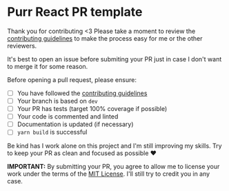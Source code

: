 # Purr React PR template

Thank you for contributing <3 Please take a moment to review the [contributing guidelines][contributing] to make the process easy for me or the other reviewers.

It's best to open an issue before submiting your PR just in case I don't want to merge it for some reason.

Before opening a pull request, please ensure:

- [ ] You have followed the [contributing guidelines][contributing]
- [ ] Your branch is based on `dev`
- [ ] Your PR has tests (target 100% coverage if possible)
- [ ] Your code is commented and linted
- [ ] Documentation is updated (if necessary)
- [ ] `yarn build` is successful

Be kind has I work alone on this project and I'm still improving my skills. Try to keep your PR as clean and focused as possible ❤️

**IMPORTANT:** By submitting your PR, you agree to allow me to license your work under the terms of the [MIT License][MIT]. I'll still try to credit you in any case.

[contributing]: https://github.com/Manoz/purr-react/blob/master/CONTRIBUTING.md
[version]: http://contributor-covenant.org/version/1/4/
[MIT]: https://github.com/Manoz/purr-react/blob/master/LICENSE